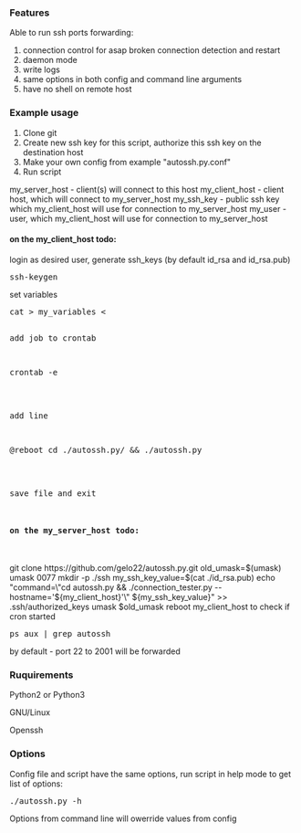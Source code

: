 ### Features

Able to run ssh ports forwarding:

1. connection control for asap broken connection detection and restart
2. daemon mode
3. write logs
4. same options in both config and command line arguments
5. have no shell on remote host

### Example usage

1. Clone git
2. Create new ssh key for this script, authorize this ssh key on the destination host
3. Make your own config from example "autossh.py.conf"
4. Run script

my_server_host - client(s) will connect to this host
my_client_host - client host, which will connect to my_server_host
my_ssh_key - public ssh key which my_client_host will use for connection to my_server_host
my_user - user, which my_client_host will use for connection to my_server_host

#### on the my_client_host todo:

login as desired user, generate ssh_keys (by default id_rsa and id_rsa.pub)
<pre>
ssh-keygen
</pre>
set variables
<pre>
cat > my_variables <<EOF
my_server_host=server.example.com
my_client_host=client.example.com
my_user=user
my_ssh_key="./ssh/id_rsa.pub"
my_ssh_privat_key="./ssh/id_rsa"
EOF

source my_variables
scp my_variables ${my_user}@${my_server_host}:./

git clone https://github.com/gelo22/autossh.py.git
sed -i s/my_user/${my_user}/g autossh.py/autossh.py.conf
sed -i s/my_destination_host/${my_server_host}/g autossh.py/autossh.py.conf
sed -i s/my_ssh_private_key/${my_ssh_privat_key}/g autossh.py/autossh.py.conf
scp .ssh/id_rsa.pub ${my_server_host}:./
</pre>
add job to crontab
<pre>
crontab -e
</pre>
add line
<pre>
@reboot cd ./autossh.py/ && ./autossh.py
</pre>
save file and exit

#### on the my_server_host todo:

</pre>
git clone https://github.com/gelo22/autossh.py.git
old_umask=$(umask)
umask 0077
mkdir -p ./ssh
my_ssh_key_value=$(cat ./id_rsa.pub)
echo "command=\"cd autossh.py && ./connection_tester.py --hostname='${my_client_host}'\" ${my_ssh_key_value}" >> .ssh/authorized_keys 
umask $old_umask
</pre>
reboot my_client_host to check if cron started
<pre>
ps aux | grep autossh
</pre>
by default - port 22 to 2001 will be forwarded

### Ruquirements

Python2 or Python3

GNU/Linux

Openssh

### Options

Config file and script have the same options, run script in help mode to get list of options:
<pre>
./autossh.py -h
</pre>

Options from command line will owerride values from config


